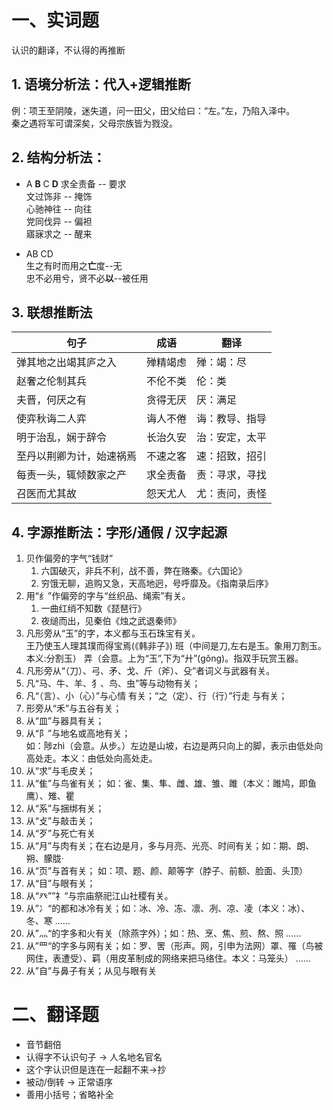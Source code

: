 # 一、实词题
认识的翻译，不认得的再推断

## 1. 语境分析法：代入+逻辑推断
例：项王至阴陵，迷失道，问一田父，田父给曰：“左。”左，乃陷入泽中。  
秦之遇将军可谓深矣，父母宗族皆为戮没。

## 2. 结构分析法：

- A **B** C **D**
    求全责备 -- 要求  
    文过饰非 -- 掩饰  
    心驰神往 -- 向往  
    党同伐异 -- 偏袒  
    寤寐求之 -- 醒来  

- AB CD  
    生之有时而用之**亡**度--无  
    忠不必用兮，贤不必**以**--被任用  

## 3. 联想推断法

|句子|成语|翻译|
|----|---|---|
|弹其地之出竭其庐之入|殚精竭虑|殚：竭：尽|
|赵奢之伦制其兵|不伦不类|伦：类|
|夫晋，何厌之有|贪得无厌|厌：满足|
|使弈秋诲二人弈|诲人不倦|诲：教导、指导|
|明于治乱，娴于辞令|长治久安|治：安定，太平|
|至丹以荆卿为计，始速祸焉 |不速之客|速：招致，招引|
|每责一头，辄倾数家之产 | 求全责备|责：寻求，寻找|
|召医而尤其故 |怨天尤人|尤：责问，责怪|

## 4. 字源推断法：字形/通假 / 汉字起源

1. 贝作偏旁的字气“钱财”
   1. 六国破灭，非兵不利，战不善，弊在赂秦。《六国论》
   2. 穷饿无聊，追购又急，天高地迥，号呼靡及。《指南录后序》
2. 用“纟”作偏旁的字与“丝织品、绳索”有关。
    1. 一曲红绡不知数《琵琶行》
    2. 夜缒而出，见秦伯《烛之武退秦师》
3. 凡形旁从“玉”的字，本义都与玉石珠宝有关。  
    王乃使玉人理其璞而得宝焉(《韩非子》)
    班（中间是刀,左右是玉。象用刀割玉。本义:分割玉）
    弄（会意。上为“玉”,下为“廾”(gǒng)。指双手玩赏玉器。
4. 凡形旁从“（刀）、弓、矛、戈、斤（斧）、殳”者词义与武器有关。
5. 凡“马、牛、羊、犭、鸟、虫”等与动物有关；
6. 凡“（言）、小（心）”与心情 有关；“之（定）、行（行）”行走 与有关；
7. 形旁从“禾”与五谷有关；
8. 从“皿”与器具有关；
9.  从“阝”与地名或高地有关；  
    如：陟zhì（会意。从步。）左边是山坡，右边是两只向上的脚，表示由低处向高处走。本义：由低处向高处走。
10. 从“求”与毛皮关；
11. 从“隹”与鸟雀有关； 如：雀、集、隼、雌、雄、雏、雎（本义：雎鸠，即鱼鹰）、雉、瞿
12. 从“系”与捆绑有关；
13. 从“攴”与敲击关；
14. 从“歹”与死亡有关
15. 从“月”与肉有关；在右边是月，多与月亮、光亮、时间有关；如：期、朗、朔、朦胧·
16. 从“页”与首有关；  如：项、题、颜、颠等字（脖子、前额、脸面、头顶）
17. 从“目”与眼有关；
18. 从“癶””礻“与宗庙祭祀江山社稷有关。
19. 从”冫“的都和冰冷有关；如：冰、冷、冻、凛、冽、凉、凌（本义：冰）、冬、寒 ……
20. 从”灬“的字多和火有关（除燕字外）；如：热、烹、焦、煎、熬、照 ……
21. 从”罒“的字多与网有关；如：罗、罟（形声。网，引申为法网）罩、罹（鸟被网住，表遭受）、羁（用皮革制成的网络来把马络住。本义：马笼头） ……
22. 从”自”与鼻子有关；从见与眼有关

# 二、翻译题
- 音节翻倍
- 认得字不认识句子 → 人名地名官名
- 这个字认识但是连在一起翻不来→抄
- 被动/倒转 → 正常语序
- 善用小括号；省略补全
